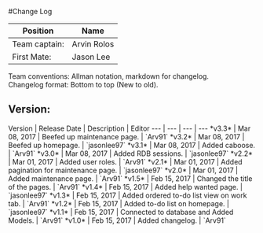 #Change Log

Position | Name 
--- | ---
Team captain: | Arvin Rolos
First Mate: | Jason Lee


Team conventions: Allman notation, markdown for changelog.  
Changelog format: Bottom to top (New to old).

<h2>Version: </h2>
Version | Release Date | Description  | Editor
--- | --- | --- | ---
*v3.3* | Mar 08, 2017 | Beefed up maintenance page. | `Arv91`
*v3.2* | Mar 08, 2017 | Beefed up homepage. | `jasonlee97`
*v3.1* | Mar 08, 2017 | Added caboose. | `Arv91`
*v3.0* | Mar 08, 2017 | Added RDB sessions. | `jasonlee97`
*v2.2* | Mar 01, 2017 | Added user roles. | `Arv91`
*v2.1* | Mar 01, 2017 | Added pagination for maintenance page. | `jasonlee97`
*v2.0* | Mar 01, 2017 | Added maintenance page. | `Arv91`
*v1.5* | Feb 15, 2017 | Changed the title of the pages. | `Arv91`
*v1.4* | Feb 15, 2017 | Added help wanted page. | `jasonlee97`
*v1.3* | Feb 15, 2017 | Added ordered to-do list view on work tab. | `Arv91`
*v1.2* | Feb 15, 2017 | Added to-do list on homepage. | `jasonlee97`
*v1.1* | Feb 15, 2017 | Connected to database and Added Models. | `Arv91`
*v1.0* | Feb 15, 2017 | Added changelog. | `Arv91`
